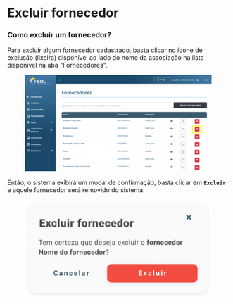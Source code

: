 # Excluir fornecedor

### Como excluir um fornecedor?

Para excluir algum fornecedor cadastrado, basta clicar no ícone de exclusão (lixeira) disponível ao lado do nome da associação na lista disponível na aba "Fornecedores".

<figure><img src="../../../.gitbook/assets/image (6).png" alt=""><figcaption></figcaption></figure>

Então, o sistema exibirá um modal de confirmação, basta clicar em **`Excluir`** e aquele fornecedor será removido do sistema.

<figure><img src="../../../.gitbook/assets/Excluir fornecedor.png" alt=""><figcaption></figcaption></figure>
